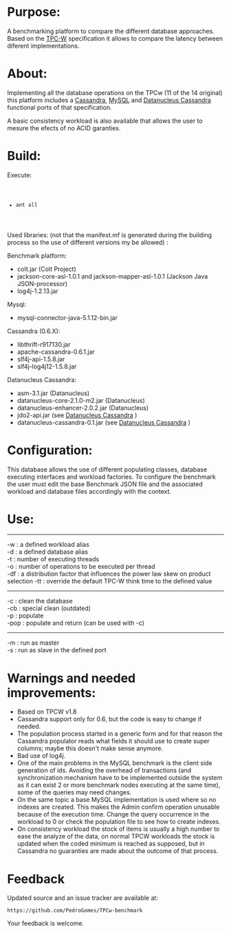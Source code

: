 # Purpose:
A benchmarking platform to compare the different database approaches. Based on the <a href="http://www.tpc.org/tpcw/">TPC-W</a> specification it allows to compare the latency between diferent implementations. 

# About: 
Implementing all the database operations on the TPCw (11 of the 14 original) this platform includes a <a href="http://cassandra.apache.org/">Cassandra</a>, <a href="http://www.mysql.com/">MySQL</a> and <a href="https://github.com/PedroGomes/datanucleus-cassandra">Datanucleus Cassandra</a> functional ports of that specification. 

A basic consistency workload is also available that allows the user to mesure the efects of no ACID garanties.   

# Build: 

Execute:
<code>
- ant all 
</code>
	
Used libraries: 
(not that the manifest.mf is generated during the building process so the use of different versions my be allowed) : 

Benchmark platform: 
- colt.jar (Colt Project)
- jackson-core-asl-1.0.1 and jackson-mapper-asl-1.0.1 (Jackson Java JSON-processor)
- log4j-1.2.13.jar 

Mysql:
- mysql-connector-java-5.1.12-bin.jar

Cassandra (0.6.X): 
- libthrift-r917130.jar
- apache-cassandra-0.6.1.jar
- slf4j-api-1.5.8.jar
- slf4j-log4j12-1.5.8.jar

Datanucleus Cassandra: 
- asm-3.1.jar (Datanucleus)
- datanucleus-core-2.1.0-m2.jar (Datanucleus)
- datanucleus-enhancer-2.0.2.jar (Datanucleus)
- jdo2-api.jar (see <a href="https://github.com/PedroGomes/datanucleus-cassandra">Datanucleus Cassandra</a> )
- datanucleus-cassandra-0.1.jar (see <a href="https://github.com/PedroGomes/datanucleus-cassandra">Datanucleus Cassandra</a> )


# Configuration: 

This database allows the use of different populating classes, database executing interfaces and workload factories. To configure the benchmark the user must edit the base Benchmark JSON file and the associated workload and database files accordingly with the context.  


# Use:

------------------------------------------------------        
                                            
 -w  <Workload alias>      : a defined workload alias                                                     
 -d  <Database alias>      : a defined database alias                                                     
 -t  <Num Threads>         : number of executing threads                                                  
 -o  <Num Operations>      : number of operations to be executed per thread                              
 -df <distribution factor> : a distribution factor that influences the power law skew on product selection
 -tt <time milliseconds>   : override the default TPC-W think time to the defined value         
          
------------------------------------------------------      
                                           
 -c   : clean the database                                                                                
 -cb  : special clean (outdated)                                                                   
 -p   : populate                                                                                         
 -pop : populate and return (can be used with -c)   
                                                    
------------------------------------------------------    
                                                 
 -m   : run as master                                                                                
 -s <port>   : run as slave in the defined port                                                            

# Warnings and needed improvements:
- Based on TPCW v1.8
- Cassandra support only for 0.6, but the code is easy to change if needed.  
- The population process started in a generic form and for that reason the Cassandra populator reads what fields it should use to create super columns; maybe this doesn't make sense anymore.
- Bad use of log4j.
- One of the main problems in the MySQL benchmark is the client side generation of ids. Avoiding the overhead of transactions (and synchronization mechanism have to be implemented outside the system as it can exist 2 or more benchmark nodes executing at the same time), some of the queries may need changes. 
- On the same topic a base MySQL implementation is used where so no indexes are created. This makes the Admin confirm operation unusable because of the execution time. Change the query occurrence in the workload to 0 or check the population file to see how to create indexes.
- On consistency workload the stock of items is usually a high number to ease the analyze of the data, on normal TPCW workloads the stock is updated when the coded minimum is reached as supposed, but in Cassandra no guaranties are made about the outcome of that process.   

# Feedback

Updated source and an issue tracker are available at:
	
    https://github.com/PedroGomes/TPCw-benchmark

Your feedback is welcome.




